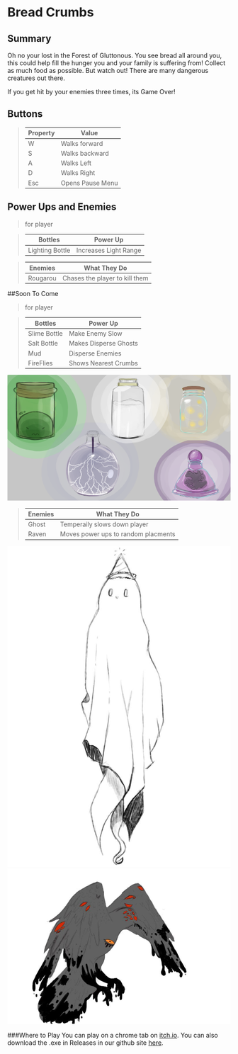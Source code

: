 # Bread Crumbs

## Summary
Oh no your lost in the Forest of Gluttonous. You see bread all around you, this could help fill the hunger you and your family is suffering from! 
Collect as much food as possible. But watch out! There are  many dangerous creatures out there. 

If you get hit by your enemies three times, its Game Over! 

## Buttons
> **Property**  | **Value**
> ---------------|--------------------------------
> W            | Walks forward
> S             | Walks backward
> A             | Walks Left
> D             | Walks Right
>Esc          | Opens Pause Menu

## Power Ups and Enemies

>for player

> **Bottles**  | **Power Up**
> -------------------------|--------------------------------
> Lighting Bottle | Increases Light Range

> **Enemies**  | **What They Do**
> -------------------------|--------------------------------
> Rougarou | Chases the player to kill them

##Soon To Come

>for player

> **Bottles**  | **Power Up**
> -------------------------|--------------------------------
> Slime Bottle | Make Enemy Slow
> Salt Bottle | Makes Disperse Ghosts
> Mud | Disperse Enemies
> FireFlies | Shows Nearest Crumbs

![Power Ups Design](Images/PowerUps.png)

> **Enemies**  | **What They Do**
> -------------------------|--------------------------------
> Ghost | Temperaily slows down player
> Raven | Moves power ups to random placments

![Ghost Design](Images/Ghost.jpg)
![Raven Design](Images/Raven.jpg)

###Where to Play
You can play on a chrome tab on [itch.io][itchio].
You can also download the .exe in Releases in our github site [here][github.exe].

[itchio]:https://itch.io/
[github.exe]:https://github.com/NicholasPhJordan/BreadCrumbs/releases
